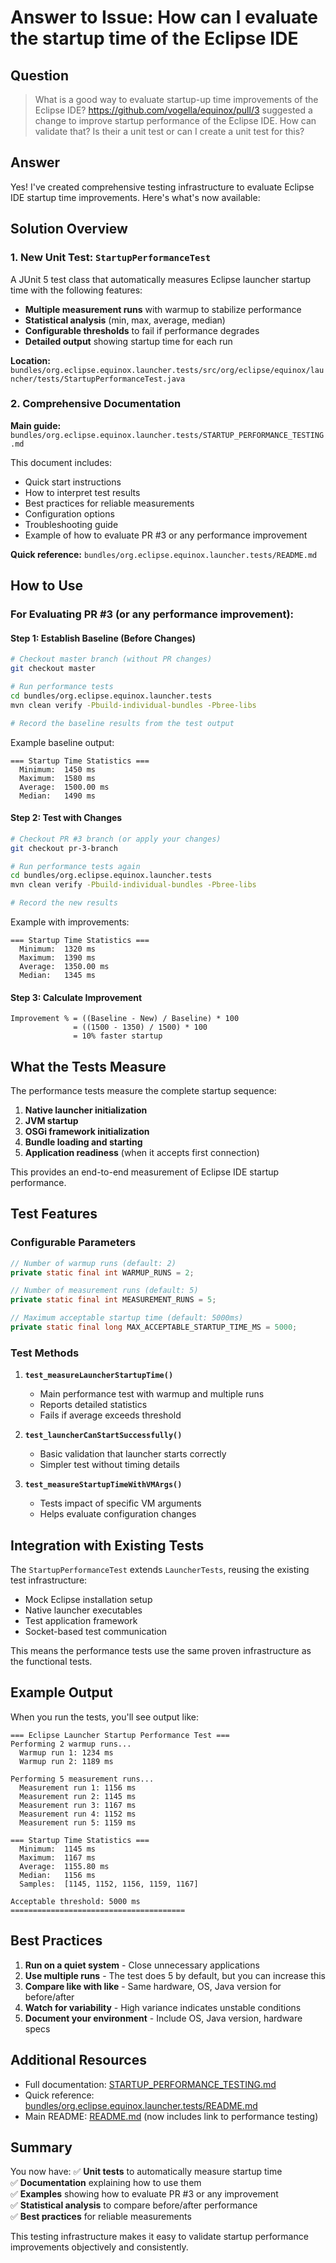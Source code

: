 # Answer to Issue: How can I evaluate the startup time of the Eclipse IDE

## Question
> What is a good way to evaluate startup-up time improvements of the Eclipse IDE?
> https://github.com/vogella/equinox/pull/3 suggested a change to improve startup performance of the Eclipse IDE. How can validate that? Is their a unit test or can I create a unit test for this?

## Answer

Yes! I've created comprehensive testing infrastructure to evaluate Eclipse IDE startup time improvements. Here's what's now available:

## Solution Overview

### 1. New Unit Test: `StartupPerformanceTest`

A JUnit 5 test class that automatically measures Eclipse launcher startup time with the following features:

- **Multiple measurement runs** with warmup to stabilize performance
- **Statistical analysis** (min, max, average, median)
- **Configurable thresholds** to fail if performance degrades
- **Detailed output** showing startup time for each run

**Location:** `bundles/org.eclipse.equinox.launcher.tests/src/org/eclipse/equinox/launcher/tests/StartupPerformanceTest.java`

### 2. Comprehensive Documentation

**Main guide:** `bundles/org.eclipse.equinox.launcher.tests/STARTUP_PERFORMANCE_TESTING.md`

This document includes:
- Quick start instructions
- How to interpret test results
- Best practices for reliable measurements
- Configuration options
- Troubleshooting guide
- Example of how to evaluate PR #3 or any performance improvement

**Quick reference:** `bundles/org.eclipse.equinox.launcher.tests/README.md`

## How to Use

### For Evaluating PR #3 (or any performance improvement):

#### Step 1: Establish Baseline (Before Changes)
```bash
# Checkout master branch (without PR changes)
git checkout master

# Run performance tests
cd bundles/org.eclipse.equinox.launcher.tests
mvn clean verify -Pbuild-individual-bundles -Pbree-libs

# Record the baseline results from the test output
```

Example baseline output:
```
=== Startup Time Statistics ===
  Minimum:  1450 ms
  Maximum:  1580 ms
  Average:  1500.00 ms
  Median:   1490 ms
```

#### Step 2: Test with Changes
```bash
# Checkout PR #3 branch (or apply your changes)
git checkout pr-3-branch

# Run performance tests again
cd bundles/org.eclipse.equinox.launcher.tests
mvn clean verify -Pbuild-individual-bundles -Pbree-libs

# Record the new results
```

Example with improvements:
```
=== Startup Time Statistics ===
  Minimum:  1320 ms
  Maximum:  1390 ms
  Average:  1350.00 ms
  Median:   1345 ms
```

#### Step 3: Calculate Improvement
```
Improvement % = ((Baseline - New) / Baseline) * 100
              = ((1500 - 1350) / 1500) * 100
              = 10% faster startup
```

## What the Tests Measure

The performance tests measure the complete startup sequence:
1. **Native launcher initialization**
2. **JVM startup**
3. **OSGi framework initialization**
4. **Bundle loading and starting**
5. **Application readiness** (when it accepts first connection)

This provides an end-to-end measurement of Eclipse IDE startup performance.

## Test Features

### Configurable Parameters
```java
// Number of warmup runs (default: 2)
private static final int WARMUP_RUNS = 2;

// Number of measurement runs (default: 5)
private static final int MEASUREMENT_RUNS = 5;

// Maximum acceptable startup time (default: 5000ms)
private static final long MAX_ACCEPTABLE_STARTUP_TIME_MS = 5000;
```

### Test Methods

1. **`test_measureLauncherStartupTime()`**
   - Main performance test with warmup and multiple runs
   - Reports detailed statistics
   - Fails if average exceeds threshold

2. **`test_launcherCanStartSuccessfully()`**
   - Basic validation that launcher starts correctly
   - Simpler test without timing details

3. **`test_measureStartupTimeWithVMArgs()`**
   - Tests impact of specific VM arguments
   - Helps evaluate configuration changes

## Integration with Existing Tests

The `StartupPerformanceTest` extends `LauncherTests`, reusing the existing test infrastructure:
- Mock Eclipse installation setup
- Native launcher executables
- Test application framework
- Socket-based test communication

This means the performance tests use the same proven infrastructure as the functional tests.

## Example Output

When you run the tests, you'll see output like:

```
=== Eclipse Launcher Startup Performance Test ===
Performing 2 warmup runs...
  Warmup run 1: 1234 ms
  Warmup run 2: 1189 ms

Performing 5 measurement runs...
  Measurement run 1: 1156 ms
  Measurement run 2: 1145 ms
  Measurement run 3: 1167 ms
  Measurement run 4: 1152 ms
  Measurement run 5: 1159 ms

=== Startup Time Statistics ===
  Minimum:  1145 ms
  Maximum:  1167 ms
  Average:  1155.80 ms
  Median:   1156 ms
  Samples:  [1145, 1152, 1156, 1159, 1167]

Acceptable threshold: 5000 ms
=======================================
```

## Best Practices

1. **Run on a quiet system** - Close unnecessary applications
2. **Use multiple runs** - The test does 5 by default, but you can increase this
3. **Compare like with like** - Same hardware, OS, Java version for before/after
4. **Watch for variability** - High variance indicates unstable conditions
5. **Document your environment** - Include OS, Java version, hardware specs

## Additional Resources

- Full documentation: [STARTUP_PERFORMANCE_TESTING.md](bundles/org.eclipse.equinox.launcher.tests/STARTUP_PERFORMANCE_TESTING.md)
- Quick reference: [bundles/org.eclipse.equinox.launcher.tests/README.md](bundles/org.eclipse.equinox.launcher.tests/README.md)
- Main README: [README.md](README.md) (now includes link to performance testing)

## Summary

You now have:
✅ **Unit tests** to automatically measure startup time  
✅ **Documentation** explaining how to use them  
✅ **Examples** showing how to evaluate PR #3 or any improvement  
✅ **Statistical analysis** to compare before/after performance  
✅ **Best practices** for reliable measurements  

This testing infrastructure makes it easy to validate startup performance improvements objectively and consistently.
